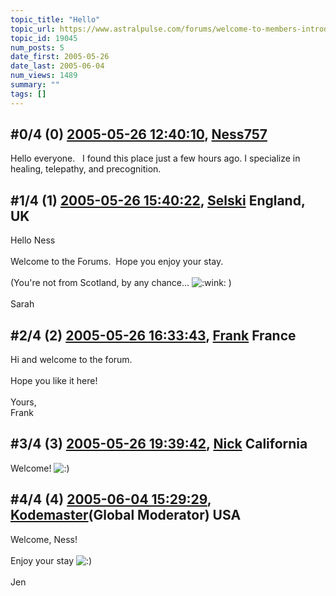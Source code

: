 ```yaml
---
topic_title: "Hello"
topic_url: https://www.astralpulse.com/forums/welcome-to-members-introductions!/hello-19045
topic_id: 19045
num_posts: 5
date_first: 2005-05-26
date_last: 2005-06-04
num_views: 1489
summary: ""
tags: []
---
```


## \#0/4 (0) [2005-05-26 12:40:10](https://www.astralpulse.com/forums/index.php?msg=164251), [Ness757](https://www.astralpulse.com/forums/profile/?u=9112)  ##
<section>
Hello everyone.   I found this place just a few hours ago. I specialize in healing, telepathy, and precognition.
</section>

## \#1/4 (1) [2005-05-26 15:40:22](https://www.astralpulse.com/forums/index.php?msg=164273), [Selski](https://www.astralpulse.com/forums/profile/?u=6012) England, UK ##
<section>
Hello Ness
<br>
<br>
Welcome to the Forums.  Hope you enjoy your stay.
<br>
<br>
(You're not from Scotland, by any chance...
<img alt=":wink:" class="smiley" src="https://www.astralpulse.com/forums/Smileys/fugue/wink.png" title="Wink"/>
)
<br>
<br>
Sarah
</section>

## \#2/4 (2) [2005-05-26 16:33:43](https://www.astralpulse.com/forums/index.php?msg=164282), [Frank](https://www.astralpulse.com/forums/profile/?u=359) France ##
<section>
Hi and welcome to the forum.
<br>
<br>
Hope you like it here!
<br>
<br>
Yours,
<br>
Frank
</section>

## \#3/4 (3) [2005-05-26 19:39:42](https://www.astralpulse.com/forums/index.php?msg=164313), [Nick](https://www.astralpulse.com/forums/profile/?u=2080) California ##
<section>
Welcome!
<img alt=":)" class="smiley" src="https://www.astralpulse.com/forums/Smileys/fugue/smiley.png" title="Smiley"/>
</section>

## \#4/4 (4) [2005-06-04 15:29:29](https://www.astralpulse.com/forums/index.php?msg=165385), [Kodemaster](https://www.astralpulse.com/forums/profile/?u=426)(Global Moderator) USA ##
<section>
Welcome, Ness!
<br>
<br>
Enjoy your stay
<img alt=":)" class="smiley" src="https://www.astralpulse.com/forums/Smileys/fugue/smiley.png" title="Smiley"/>
<br>
<br>
Jen
</section>